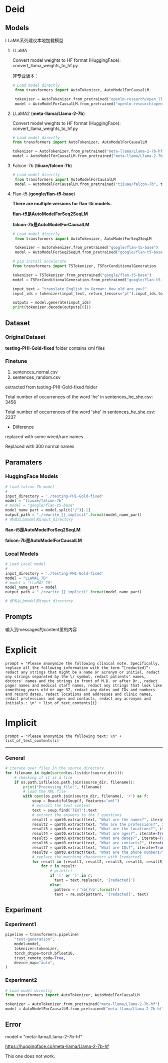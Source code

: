 # Deid


## Models
 
LLaMA系列建议本地加载模型

1. LLaMA
   
   Convert model weights to HF format (HuggingFace): convert_llama_weights_to_hf.py

   非专业版本：
   ```python
   # Load model directly
    from transformers import AutoTokenizer, AutoModelForCausalLM

    tokenizer = AutoTokenizer.from_pretrained("openlm-research/open_llama_7b_v2")
    model = AutoModelForCausalLM.from_pretrained("openlm-research/open_llama_7b_v2")
    ```

2. LLaMA2
   (**meta-llama/Llama-2-7b**)

    Convert model weights to HF format (HuggingFace): convert_llama_weights_to_hf.py

    ```python
    # Load model directly
    from transformers import AutoTokenizer, AutoModelForCausalLM

    tokenizer = AutoTokenizer.from_pretrained("meta-llama/Llama-2-7b-hf")
    model = AutoModelForCausalLM.from_pretrained("meta-llama/Llama-2-7b-hf")
    ```
3. Falcon-7b
   (**tiiuae/falcon-7b**)

   ```python
   # Load model directly
    from transformers import AutoModelForCausalLM
    model = AutoModelForCausalLM.from_pretrained("tiiuae/falcon-7b", trust_remote_code=True)
    ```

4. Flan-t5
   (**google/flan-t5-base**) 
   
   **There are multiple versions for flan-t5 models.**

   **flan-t5是AutoModelForSeq2SeqLM**
   
   **falcon-7b是AutoModelForCausalLM**

   ```python
   # Load model directly
    from transformers import AutoTokenizer, AutoModelForSeq2SeqLM

    tokenizer = AutoTokenizer.from_pretrained("google/flan-t5-base")
    model = AutoModelForSeq2SeqLM.from_pretrained("google/flan-t5-base")
    ```

    ```python
    # pip install accelerate
    from transformers import T5Tokenizer, T5ForConditionalGeneration

    tokenizer = T5Tokenizer.from_pretrained("google/flan-t5-base")
    model = T5ForConditionalGeneration.from_pretrained("google/flan-t5-base", device_map="auto")

    input_text = "translate English to German: How old are you?"
    input_ids = tokenizer(input_text, return_tensors="pt").input_ids.to("cuda")

    outputs = model.generate(input_ids)
    print(tokenizer.decode(outputs[0]))
    ```


## Dataset

### Original Dataset
**testing-PHI-Gold-fixed** folder contains xml files

### Finetune
1. sentences_nornal.csv
2. sentences_random.csv

extracted from testing-PHI-Gold-fixed folder

Total number of occurrences of the word 'he' in sentences_he_she.csv: 3456

Total number of occurrences of the word 'she' in sentences_he_she.csv: 2237

- Diiference

replaced with some wired/rare names 

Replaced with 300 normal names

## Paramaters

### HuggingFace Models

```python
# Load falcon-7b model
#
input_directory = './testing-PHI-Gold-fixed'
model = "tiiuae/falcon-7b"
# model = "google/flan-t5-base"
model_name_part = model.split("/")[-1]
output_path = "./rewrite_{}_implicit".format(model_name_part)
# 修改以上model和input_directory
```
**flan-t5是AutoModelForSeq2SeqLM**

**falcon-7b是AutoModelForCausalLM**

### Local Models
```python
# Load Local model
#
input_directory = './testing-PHI-Gold-fixed'
model = "LLaMA1_7B"
# model = "LLaMA2_7B"
model_name_part = model
output_path = "./rewrite_{}_implicit".format(model_name_part)

# 修改以上model和input_directory
```

## Prompts

输入到messages的content里的内容

# Explicit

    prompt = "Please anonymize the following clinical note. Specifically, replace all the following information with the term “[redacted]”: redact any strings that might be a name or acronym or initial, redact any strings separated by the \/ symbol, redact patients' names, doctors' names and the strings in front of M.D. or after Dr., redact pager names and medical staff names, redact any strings that look like something years old or age 37, redact any dates and IDs and numbers and record dates, redact locations and addresses and clinic names, redact professions and ages and contacts, redact any acronyms and initials.: \n" + list_of_text_contents[i]  

# Implicit

    prompt = "Please anonymize the following text: \n" + list_of_text_contents[i]  

---

### General 

```python
# iterate over files in the source directory
for filename in tqdm(sorted(os.listdir(source_dir))):
    # checking if it is a file
    if os.path.isfile(os.path.join(source_dir, filename)):
        print("Processing file:", filename)
        # load the XML file
        with open(os.path.join(source_dir, filename), 'r') as f:
            soup = BeautifulSoup(f, features="xml")
            # extract the text content
            text = soup.find('TEXT').text
            # extract the answers to the 7 questions
            result1 = qamt0.extract(text, "What are the names?", iterate=True)
            result2 = qamt0.extract(text, "Who are the professions?", iterate=True)
            result3 = qamt0.extract(text, "What are the locations?", iterate=True)
            result4 = qamt0.extract(text, "What are ages?", iterate=True)
            result5 = qamt0.extract(text, "What are dates?", iterate=True)
            result6 = qamt0.extract(text, "What are contacts?", iterate=True)
            result7 = qamt0.extract(text, "What are IDs?", iterate=True)
            result8 = qamt0.extract(text, "What are the phone numbers?", iterate=True)
            # replace the matching characters with [redacted]
            for result in [result1, result2, result3, result4, result5, result6, result7, result8]:
                for r in result:
                    # print(r)
                    if '(' or ')' in r:
                      text = text.replace(r, '[redacted]')
                    else:
                      pattern = r'\b{}\b'.format(r)
                      text = re.sub(pattern, '[redacted]', text)
```
## Experiment
### Experiment1
```python
pipeline = transformers.pipeline(
    "text-generation",
    model=model,
    tokenizer=tokenizer,
    torch_dtype=torch.bfloat16,
    trust_remote_code=True,
    device_map="auto",
)
```

### Experiment2
```python
# Load model directly
from transformers import AutoTokenizer, AutoModelForCausalLM

tokenizer = AutoTokenizer.from_pretrained("meta-llama/Llama-2-7b-hf")
model = AutoModelForCausalLM.from_pretrained("meta-llama/Llama-2-7b-hf")
```

## Error

model = "meta-llama/Llama-2-7b-hf"

https://huggingface.co/meta-llama/Llama-2-7b-hf

This one does not work.

